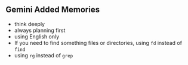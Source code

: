 ## Gemini Added Memories
- think deeply
- always planning first
- using English only
- If you need to find something files or directories, using `fd` instead of `find`
- using `rg` instead of `grep`
